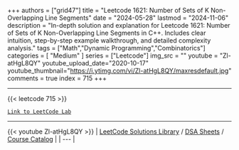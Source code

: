 
+++
authors = ["grid47"]
title = "Leetcode 1621: Number of Sets of K Non-Overlapping Line Segments"
date = "2024-05-28"
lastmod = "2024-11-06"
description = "In-depth solution and explanation for Leetcode 1621: Number of Sets of K Non-Overlapping Line Segments in C++. Includes clear intuition, step-by-step example walkthrough, and detailed complexity analysis."
tags = ["Math","Dynamic Programming","Combinatorics"]
categories = [
    "Medium"
]
series = ["Leetcode"]
img_src = ""
youtube = "Zl-atHgL8QY"
youtube_upload_date="2020-10-17"
youtube_thumbnail="https://i.ytimg.com/vi/Zl-atHgL8QY/maxresdefault.jpg"
comments = true
index = 715
+++



---
{{< leetcode 715 >}}

[`Link to LeetCode Lab`](https://leetcode.com/problems/number-of-sets-of-k-non-overlapping-line-segments/description/)

---
{{< youtube Zl-atHgL8QY >}}
| [LeetCode Solutions Library](https://grid47.xyz/leetcode/) / [DSA Sheets](https://grid47.xyz/sheets/) / [Course Catalog](https://grid47.xyz/courses/) |
| --- |
